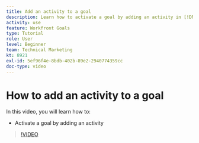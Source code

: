 ```yaml
---
title: Add an activity to a goal
description: Learn how to activate a goal by adding an activity in [!DNL Workfront Goals].
activity: use
feature: Workfront Goals
type: Tutorial
role: User
level: Beginner
team: Technical Marketing
kt: 8921
exl-id: 5ef96f4e-8bdb-402b-89e2-2940774359cc
doc-type: video
---
```

# How to add an activity to a goal

In this video, you will learn how to:

* Activate a goal by adding an activity

>[!VIDEO](https://video.tv.adobe.com/v/335193/?quality=12)
